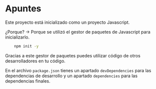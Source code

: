 # Apuntes

Este proyecto está inicializado como un proyecto Javascript. 

¿Porque? -> Porque se utilizó el gestor de paquetes de Javascript para inicializarlo.

```cmd
    npm init -y
```

Gracias a este gestor de paquetes puedes utilizar código de otros desarrolladores en tu código.

En el archivo `package.json` tienes un apartado `devDependencies` para las dependencias de desarrollo y un apartado `dependencies` para las dependencias finales.